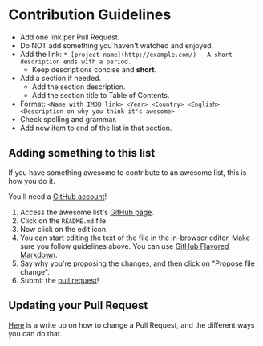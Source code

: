# Contribution Guidelines

* Add one link per Pull Request.
* Do NOT add something you haven't watched and enjoyed.
* Add the link: `* [project-name](http://example.com/) - A short description ends with a period.`
    * Keep descriptions concise and **short**.
* Add a section if needed.
    * Add the section description.
    * Add the section title to Table of Contents.
* Format: `<Name with IMDB link> <Year> <Country> <English> <Description on why you think it's awesome>`
* Check spelling and grammar.
* Add new item to end of the list in that section.
    
## Adding something to this list

If you have something awesome to contribute to an awesome list, this is how you do it.

You'll need a [GitHub account](https://github.com/join)!

1. Access the awesome list's [GitHub page](https://github.com/aspergirl-git/awesome-autism-movies-tv). 
2. Click on the `README.md` file.
3. Now click on the edit icon. 
4. You can start editing the text of the file in the in-browser editor. Make sure you follow guidelines above. You can use [GitHub Flavored Markdown](https://help.github.com/articles/github-flavored-markdown/).
5. Say why you're proposing the changes, and then click on "Propose file change".
6. Submit the [pull request](https://help.github.com/articles/using-pull-requests/)!

## Updating your Pull Request

[Here](https://github.com/RichardLitt/knowledge/blob/master/github/amending-a-commit-guide.md) is a write up on how to change a Pull Request, and the different ways you can do that.

